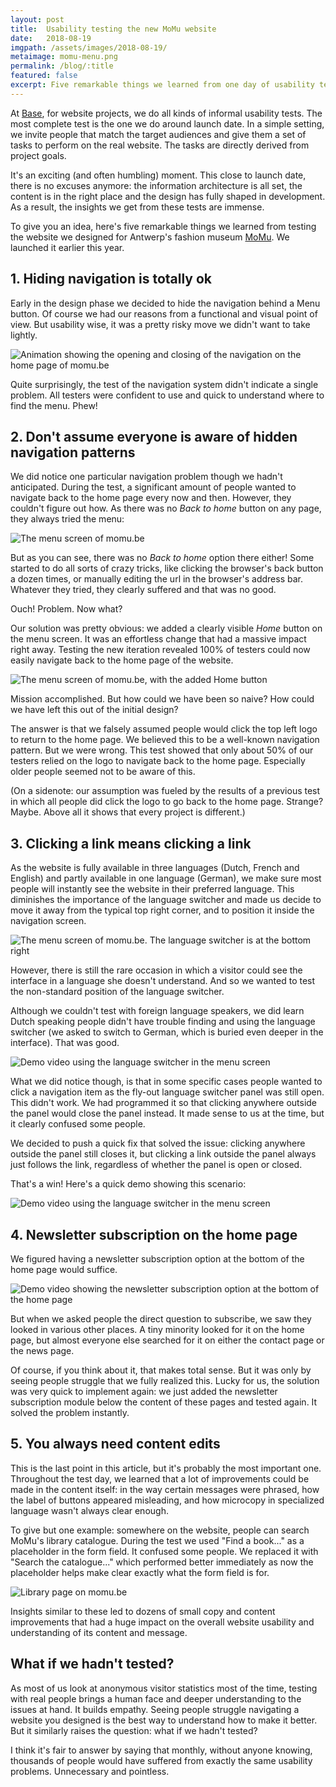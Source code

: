 ```yaml
---
layout: post
title:  Usability testing the new MoMu website
date:   2018-08-19
imgpath: /assets/images/2018-08-19/
metaimage: momu-menu.png
permalink: /blog/:title
featured: false
excerpt: Five remarkable things we learned from one day of usability testing at MoMu.
---
```

At [Base](https://basedesign.com), for website projects, we do all kinds of informal usability tests. The most complete test is the one we do around launch date. In a simple setting, we invite people that match the target audiences and give them a set of tasks to perform on the real website. The tasks are directly derived from project goals.

It's an exciting (and often humbling) moment. This close to launch date, there is no excuses anymore: the information architecture is all set, the content is in the right place and the design has fully shaped in development. As a result, the insights we get from these tests are immense.

To give you an idea, here's five remarkable things we learned from testing the website we designed for Antwerp's fashion museum [MoMu](https://momu.be). We launched it earlier this year.

## 1. Hiding navigation is totally ok

Early in the design phase we decided to hide the navigation behind a Menu button. Of course we had our reasons from a functional and visual point of view. But usability wise, it was a pretty risky move we didn't want to take lightly.

![Animation showing the opening and closing of the navigation on the home page of momu.be]({{site.baseurl}}{{page.imgpath}}momu-menu.gif)

Quite surprisingly, the test of the navigation system didn't indicate a single problem. All testers were confident to use and quick to understand where to find the menu. Phew!

## 2. Don't assume everyone is aware of hidden navigation patterns

We did notice one particular navigation problem though we hadn't anticipated. During the test, a significant amount of people wanted to navigate back to the home page every now and then. However, they couldn't figure out how. As there was no *Back to home* button on any page, they always tried the menu:

![The menu screen of momu.be]({{site.baseurl}}{{page.imgpath}}momu-menu.png)

But as you can see, there was no *Back to home* option there either! Some started to do all sorts of crazy tricks, like clicking the browser's back button a dozen times, or manually editing the url in the browser's address bar. Whatever they tried, they clearly suffered and that was no good.

Ouch! Problem. Now what?

Our solution was pretty obvious: we added a clearly visible *Home* button on the menu screen. It was an effortless change that had a massive impact right away. Testing the new iteration revealed 100% of testers could now easily navigate back to the home page of the website.

![The menu screen of momu.be, with the added Home button]({{site.baseurl}}{{page.imgpath}}momu-menu-home.png)

Mission accomplished. But how could we have been so naive? How could we have left this out of the initial design?

The answer is that we falsely assumed people would click the top left logo to return to the home page. We believed this to be a well-known navigation pattern. But we were wrong. This test showed that only about 50% of our testers relied on the logo to navigate back to the home page. Especially older people seemed not to be aware of this.

(On a sidenote: our assumption was fueled by the results of a previous test in which all people did click the logo to go back to the home page. Strange? Maybe. Above all it shows that every project is different.)

## 3. Clicking a link means clicking a link

As the website is fully available in three languages (Dutch, French and English) and partly available in one language (German), we make sure most people will instantly see the website in their preferred language. This diminishes the importance of the language switcher and made us decide to move it away from the typical top right corner, and to position it inside the navigation screen.

![The menu screen of momu.be. The language switcher is at the bottom right]({{site.baseurl}}{{page.imgpath}}momu-menu-home.png)

However, there is still the rare occasion in which a visitor could see the interface in a language she doesn't understand. And so we wanted to test the non-standard position of the language switcher.

Although we couldn't test with foreign language speakers, we did learn Dutch speaking people didn't have trouble finding and using the language switcher (we asked to switch to German, which is buried even deeper in the interface). That was good.

![Demo video using the language switcher in the menu screen]({{site.baseurl}}{{page.imgpath}}momu-language-switcher.gif)

What we did notice though, is that in some specific cases people wanted to click a navigation item as the fly-out language switcher panel was still open. This didn't work. We had programmed it so that clicking anywhere outside the panel would close the panel instead. It made sense to us at the time, but it clearly confused some people.

We decided to push a quick fix that solved the issue: clicking anywhere outside the panel still closes it, but clicking a link outside the panel always just follows the link, regardless of whether the panel is open or closed.

That's a win! Here's a quick demo showing this scenario:

![Demo video using the language switcher in the menu screen]({{site.baseurl}}{{page.imgpath}}momu-click-outside.gif)

## 4. Newsletter subscription on the home page

We figured having a newsletter subscription option at the bottom of the home page would suffice.

![Demo video showing the newsletter subscription option at the bottom of the home page]({{site.baseurl}}{{page.imgpath}}momu-subscribe.gif)

But when we asked people the direct question to subscribe, we saw they looked in various other places. A tiny minority looked for it on the home page, but almost everyone else searched for it on either the contact page or the news page.

Of course, if you think about it, that makes total sense. But it was only by seeing people struggle that we fully realized this. Lucky for us, the solution was very quick to implement again: we just added the newsletter subscription module below the content of these pages and tested again. It solved the problem instantly.

## 5. You always need content edits

This is the last point in this article, but it's probably the most important one. Throughout the test day, we learned that a lot of improvements could be made in the content itself: in the way certain messages were phrased, how the label of buttons appeared misleading, and how microcopy in specialized language wasn't always clear enough.

To give but one example: somewhere on the website, people can search MoMu's library catalogue. During the test we used "Find a book..." as a placeholder in the form field. It confused some people. We replaced it with "Search the catalogue..." which performed better immediately as now the placeholder helps make clear exactly what the form field is for.

![Library page on momu.be]({{site.baseurl}}{{page.imgpath}}momu-library.png)

Insights similar to these led to dozens of small copy and content improvements that had a huge impact on the overall website usability and understanding of its content and message.

## What if we hadn't tested?

As most of us look at anonymous visitor statistics most of the time, testing with real people brings a human face and deeper understanding to the issues at hand. It builds empathy. Seeing people struggle navigating a website you designed is the best way to understand how to make it better. But it similarly raises the question: what if we hadn't tested?

I think it's fair to answer by saying that monthly, without anyone knowing, thousands of people would have suffered from exactly the same usability problems. Unnecessary and pointless.
